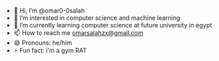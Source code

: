 - 👋 Hi, I’m @omar0-0salah
- 👀 I’m interested in computer science and machine learning
- 🌱 I’m currently learning computer science at future university in egypt
- 📫 How to reach me omarsalahzx@gmail.com
- 😄 Pronouns: he/him
- ⚡ Fun fact: i'm a gym RAT


